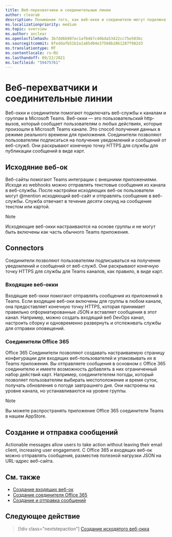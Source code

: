 ```yaml
---
title: Веб-перехватчики и соединительные линии
author: clearab
description: Понимание того, как веб-окки и соединители могут подключать веб-службы к Teams клиенту.
ms.localizationpriority: medium
ms.topic: overview
ms.author: anclear
ms.openlocfilehash: 3b7dd6b907ec1af0467c40bda53422cc75e503bc
ms.sourcegitcommit: 8feddafb51b2a1a85d04e37568b2861287f982d3
ms.translationtype: MT
ms.contentlocale: ru-RU
ms.lasthandoff: 09/22/2021
ms.locfileid: "59475761"
---
```

# <a name="webhooks-and-connectors"></a>Веб-перехватчики и соединительные линии

Веб-окки и соединители помогают подключать веб-службы к каналам и группам в Microsoft Teams. Веб-окки — это пользовательский http-вызов, который сообщает пользователям о любых действиях, которые произошли в Microsoft Teams канале. Это способ получения данных в режиме реального времени для приложения. Соединители позволяют пользователям подписаться на получение уведомлений и сообщений от веб-служб. Они раскрывают конечную точку HTTPS для службы для публикации сообщений в виде карт.

## <a name="outgoing-webhooks"></a>Исходяние веб-ок

Веб-сайты помогают Teams интеграции с внешними приложениями. Исходя из webhooks можно отправлять текстовые сообщения из канала в веб-службы. После настройки исходяющих веб-ок пользователи могут @mention исходяющий веб-сайт и отправлять сообщение в веб-службы. Служба отвечает в течение десяти секунд на сообщение текстом или картой.

> [!NOTE]
> Исходяющие веб-окки настраиваются на основе группы и не могут быть включены как часть обычного Teams приложения.

## <a name="connectors"></a>Connectors

Соединители позволяют пользователям подписываться на получение уведомлений и сообщений от веб-служб. Они раскрывают конечную точку HTTPS для службы для Teams каналов, как правило, в виде карт.

### <a name="incoming-webhooks"></a>Входящие веб-окки

Входящие веб-окки помогают отправлять сообщения из приложений в Teams. Если входящие веб-оки включены для группы в любом канале, она предоставляет конечную точку HTTPS, которая принимает правильно отформатированные JSON и вставляет сообщения в этот канал. Например, можно создать входящий веб DevOps канал, настроить сборку и одновременно развернуть и отслеживать службы для отправки оповещений.

### <a name="office-365-connectors"></a>Соединители Office 365

Office 365 Соединители позволяют создавать настраиваемую страницу конфигурации для входящих веб-пользователей и упаковывать их в Teams приложения. Вы отправляете сообщения в основном с Office 365 соединителю и имеете возможность добавлять в них ограниченный набор действий карт. Например, соединитетелем погоды, который позволяет пользователям выбирать местоположение и время суток, получать обновления о погоде завтрашнего дня. Они настроены на уровне канала, но устанавливаются на уровне группы.

> [!NOTE]
> Вы можете распространять приложение Office 365 соединители Teams в нашем AppStore.

## <a name="create-and-send-messages"></a>Создание и отправка сообщений

Actionable messages allow users to take action without leaving their email client, increasing user engagement. С Office 365 и входящих веб-ок можно отправлять сообщения, разместив полезной нагрузки JSON на URL-адрес веб-сайта.

## <a name="see-also"></a>См. также

* [Создание входящих веб-ок](~/webhooks-and-connectors/how-to/add-incoming-webhook.md)
* [Создание соединителя Office 365](~/webhooks-and-connectors/how-to/connectors-creating.md)
* [Создание и отправка сообщений](~/webhooks-and-connectors/how-to/connectors-using.md)

## <a name="next-step"></a>Следующее действие

> [!div class="nextstepaction"]
> [Создание исходятого веб-окка](~/webhooks-and-connectors/how-to/add-outgoing-webhook.md)

